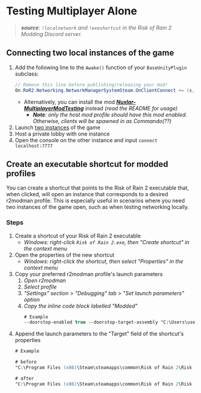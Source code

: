 # Testing Multiplayer Alone

> ***source**: `!localnetwork` and `!exeshortcut` in the Risk of Rain 2 Modding Discord server.*

## Connecting two local instances of the game

1. Add the following line to the `Awake()` function of your `BaseUnityPlugin` subclass:
    ```cs
    // Remove this line before publishing/releasing your mod!
    On.RoR2.Networking.NetworkManagerSystemSteam.OnClientConnect += (s, u, t) => {};
    ```
    - Alternatively, you can install the mod [***Nuxlar-MultiplayerModTesting***](https://thunderstore.io/package/Nuxlar/MultiplayerModTesting/source/) instead *(read the README for usage)*
        - ***Note**: only the host mod profile should have this mod enabled. Otherwise, clients will be spawned in as Commando(??)*
2. Launch [two instances](#create-an-executable-shortcut-for-modded-profiles) of the game
3. Host a private lobby with one instance
4. Open the console on the other instance and input `connect localhost:7777`

## Create an executable shortcut for modded profiles

You can create a shortcut that points to the Risk of Rain 2 executable that, when clicked, will open an instance that corresponds to a desired r2modman profile. This is especially useful in scenarios where you need two instances of the game open, such as when testing networking locally.

### Steps

1. Create a shortcut of your Risk of Rain 2 executable
    - *Windows: right-click `Risk of Rain 2.exe`, then "Create shortcut" in the context menu*
2. Open the properties of the new shortcut
    - *Windows: right-click the shortcut, then select "Properties" in the context menu*
3. Copy your preferred r2modman profile's launch parameters
    1. *Open r2modman*
    2. *Select profile*
    3. *"Settings" section > "Debugging" tab > "Set launch parameters" option*
    4. *Copy the inline code block labelled "Modded"*
        ```ps
        # Example
        --doorstop-enabled true --doorstop-target-assembly "C:\Users\user\AppData\Roaming\r2modmanPlus-local\RiskOfRain2\profiles\Default\BepInEx\core\BepInEx.Preloader.dll
        ```
4. Append the launch parameters to the "Target" field of the shortcut's properties
    ```ps
    # Example

    # before
    "C:\Program Files (x86)\Steam\steamapps\common\Risk of Rain 2\Risk of Rain 2.exe"

    # after
    "C:\Program Files (x86)\Steam\steamapps\common\Risk of Rain 2\Risk of Rain 2.exe" --doorstop-enabled true --doorstop-target-assembly "C:\Users\user\AppData\Roaming\r2modmanPlus-local\RiskOfRain2\profiles\Default\BepInEx\core\BepInEx.Preloader.dll
    ```
